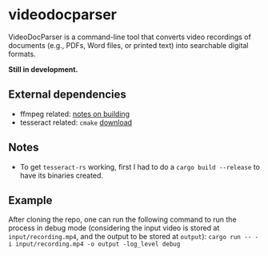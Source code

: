 # videodocparser

VideoDocParser is a command-line tool that converts video recordings of documents (e.g., PDFs, Word files, or printed text) into searchable digital formats.

**Still in development.**

## External dependencies

- ffmpeg related: [notes on building](https://github.com/zmwangx/rust-ffmpeg/wiki/Notes-on-building)
- tesseract related: `cmake` [download](https://cmake.org/download/)

## Notes

- To get `tesseract-rs` working, first I had to do a `cargo build --release` to have its binaries created.

## Example

After cloning the repo, one can run the following command to run the process in debug mode (considering the input video is stored at `input/recording.mp4`, and the output to be stored at `output`): `cargo run -- -i input/recording.mp4 -o output -log_level debug`